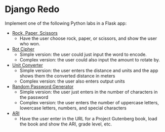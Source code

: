 

# Django Redo

Implement one of the following Python labs in a Flask app:

- [Rock, Paper, Scissors](../../1%20Python/labs/05%20Rock%20Paper%20Scissors.md)
  - Have the user choose rock, paper, or scissors, and show the user who won.
- [Rot Cipher](../../1%20Python/labs/11%20Rot%20Cipher.md)
  - Simple version: the user could just input the word to encode.
  - Complex version: the user could also input the amount to rotate by.
- [Unit Converter](../../1%20Python/labs/12%20Unit%20Converter.md)
  - Simple version: the user enters the distance and units and the app shows them the converted distance in meters
  - Complex version: the user also enters output units
- [Random Password Generator](../../1%20Python/labs/06%20Random%20Password%20Generator.md)
  - Simple version: the user just enters in the number of characters in the password
  - Complex version: the user enters the number of uppercase letters, lowercase letters, numbers, and special characters
- [ARI](../../1%20Python/labs/14%20ARI.md)
  - Have the user enter in the URL for a Project Gutenberg book, load the book and show the ARI, grade level, etc.
